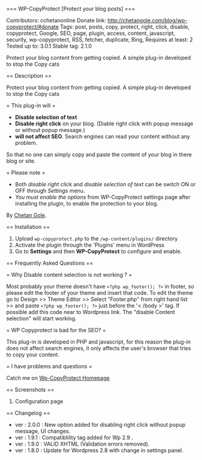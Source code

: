 === WP-CopyProtect [Protect your blog posts] ===

Contributors: cchetanonline
Donate link: http://chetangole.com/blog/wp-copyprotect/#donate
Tags: post, posts, copy, protect, right, click, disable, copyprotect, Google, SEO, page, plugin, access, content, javascript, security, wp-copyprotect, RSS, fetcher, duplicate, Bing, 
Requires at least: 2
Tested up to: 3.0.1
Stable tag: 2.1.0

Protect your blog content from getting copied. A simple plug-in developed to stop the Copy cats

== Description ==

Protect your blog content from getting copied. A simple plug-in developed to stop the Copy cats

= This plug-in will =
* **Disable selection of text** 
* **Disable right click** on your blog. (Diable right click with popup message or without popup message.)
* **will not affect SEO**. Search engines can read your content without any problem.

So that no one can simply copy and paste the content of your blog in there blog or site.

= Please note = 
* Both *disable right click* and *disable selection of text* can be switch ON or OFF through *Settings* menu.
* *You must enable the options* from WP-CopyProtect settings page after installing the plugin, to enable the protection to your blog.
 
 
By [Chetan Gole](http://chetangole.com/).

== Installation ==

1. Upload `wp-copyprotect.php` to the `/wp-content/plugins/` directory
2. Activate the plugin through the 'Plugins' menu in WordPress
3. Go to **Settings** and then **WP-CopyProtect** to configure and enable.

== Frequently Asked Questions ==

= Why Disable content selection is not working ? =

Most probably your theme doesn't have `<?php wp_footer(); ?>` in footer, so please edit the footer of your theme and insert that code. 
To edit the theme  go to Design >> Theme Editor >> Select "Footer.php" from right hand list >>  and paste `<?php wp_footer(); ?>` just before the '< /body >' tag.
If possible add this code near to Wordpress link. 
The "disable Content selection" will start working.

= WP Copyprotect is bad for the SEO? =

This plug-in is developed in PHP and javascript, for this reason the plug-in does not affect search engines, it only affects the user's browser that tries to copy your content.

= I have problems and questions =

Catch me on [Wp-CopyProtect Homepage](http://chetangole.com/blog/wp-copyprotect/)

== Screenshots ==
1. Configuration page

== Changelog ==
* ver : 2.0.0 : New option added for disabling right click without popup message, UI changes.
* ver : 1.9.1 : Compatiblility tag added for Wp 2.9 .
* ver : 1.9.0 : VALID XHTML (Validation errors removed).
* ver : 1.8.0 : Update for Wordpress 2.8 with change in settings panel.